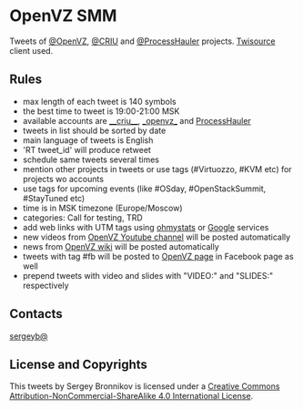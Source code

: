 OpenVZ SMM
==========

Tweets of [@OpenVZ](https://twitter.com/_openvz_), [@CRIU](https://twitter.com/__criu__) and
[@ProcessHauler](https://twitter.com/ProcessHauler) projects.
[Twisource](https://github.com/ligurio/twisource) client used.

## Rules

- max length of each tweet is 140 symbols
- the best time to tweet is 19:00-21:00 MSK
- available accounts are [\_\_criu\_\_](https://twitter.com/__criu__ ), [\_openvz\_](https://twitter.com/_openvz_) and [ProcessHauler](https://twitter.com/ProcessHauler)
- tweets in list should be sorted by date
- main language of tweets is English
- 'RT tweet\_id' will produce retweet
- schedule same tweets several times
- mention other projects in tweets or use tags (#Virtuozzo, #KVM etc) for projects wo accounts
- use tags for upcoming events (like #OSday, #OpenStackSummit, #StayTuned etc)
- time is in MSK timezone (Europe/Moscow)
- categories: Call for testing, TRD
- add web links with UTM tags using [ohmystats](https://ohmystats.com/utm) or [Google](https://goo.gl/zu4WVG) services
- new videos from [OpenVZ Youtube channel](http://www.youtube.com/c/OpenVZorg) will be posted automatically
- news from [OpenVZ wiki](https://openvz.org/News/updates) will be posted automatically
- tweets with tag #fb will be posted to [OpenVZ page](https://www.facebook.com/openvz.org) in Facebook page as well
- prepend tweets with video and slides with "VIDEO:" and "SLIDES:" respectively

## Contacts                               

[sergeyb@](https://twitter.com/estet)

## License and Copyrights

This tweets by Sergey Bronnikov is licensed under a [Creative Commons
Attribution-NonCommercial-ShareAlike 4.0 International
License](http://creativecommons.org/licenses/by-nc-sa/4.0/).
